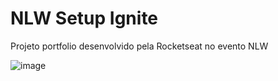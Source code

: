 # NLW Setup Ignite

Projeto portfolio desenvolvido pela Rocketseat no evento NLW

![image](https://user-images.githubusercontent.com/93177880/219829550-022c2a73-41d0-465b-b85e-e3687a30f958.png)

